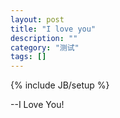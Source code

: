 ```yaml
---
layout: post
title: "I love you"
description: ""
category: "测试"
tags: []
---
```

{% include JB/setup %}

--I Love You!
